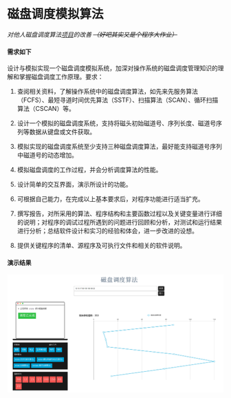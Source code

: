 # 磁盘调度模拟算法

*对他人磁盘调度算法[项目](https://github.com/zxlmaster/system)的改善 ~~（好吧其实又是个程序大作业）~~*

#### 需求如下

设计与模拟实现一个磁盘调度模拟系统，加深对操作系统的磁盘调度管理知识的理解和掌握磁盘调度工作原理。要求：

1. 查阅相关资料，了解操作系统中的磁盘调度算法，如先来先服务算法（FCFS）、最短寻道时间优先算法（SSTF）、扫描算法（SCAN）、循环扫描算法（CSCAN）等。

2. 设计一个模拟的磁盘调度系统，支持将磁头初始磁道号、序列长度、磁道号序列等数据从键盘或文件获取。

3. 模拟实现的磁盘调度系统至少支持三种磁盘调度算法，最好能支持磁道号序列中磁道号的动态增加。

4. 模拟磁盘调度的工作过程，并会分析调度算法的性能。

5. 设计简单的交互界面，演示所设计的功能。

6. 可根据自己能力，在完成以上基本要求后，对程序功能进行适当扩充。

7. 撰写报告，对所采用的算法、程序结构和主要函数过程以及关键变量进行详细的说明；对程序的调试过程所遇到的问题进行回顾和分析，对测试和运行结果进行分析；总结软件设计和实习的经验和体会，进一步改进的设想。

8. 提供关键程序的清单、源程序及可执行文件和相关的软件说明。

#### 演示结果



![img](img/img.png)
